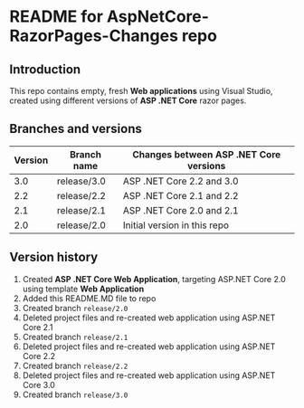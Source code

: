 # README for AspNetCore-RazorPages-Changes repo

## Introduction

This repo contains empty, fresh **Web applications** using Visual Studio, created using different versions of **ASP .NET Core** razor pages.

## Branches and versions

Version | Branch name | Changes between ASP .NET Core versions |
------- | ----------- | ---------------------------------------|
3.0     | release/3.0 | ASP .NET Core 2.2 and 3.0              |
2.2     | release/2.2 | ASP .NET Core 2.1 and 2.2              |
2.1     | release/2.1 | ASP .NET Core 2.0 and 2.1              |
2.0     | release/2.0 | Initial version in this repo           |

## Version history

1. Created **ASP .NET Core Web Application**, targeting ASP.NET Core 2.0 using template **Web Application**
2. Added this README.MD file to repo
3. Created branch `release/2.0`
4. Deleted project files and re-created web application using ASP.NET Core 2.1
5. Created branch `release/2.1`
6. Deleted project files and re-created web application using ASP.NET Core 2.2
7. Created branch `release/2.2`
8. Deleted project files and re-created web application using ASP.NET Core 3.0
9. Created branch `release/3.0`
